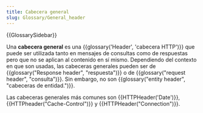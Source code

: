 ```yaml
---
title: Cabecera general
slug: Glossary/General_header
---
```


{{GlossarySidebar}}

Una **cabecera general** es una {{glossary('Header', 'cabecera HTTP')}} que puede ser utilizada tanto en mensajes de consultas como de respuestas pero que no se aplican al contenido en sí mismo. Dependiendo del contexto en que son usadas, las cabeceras generales pueden ser de {{glossary("Response header", "respuesta")}} o de {{glossary("request header", "consulta")}}. Sin embargo, no son {{glossary("entity header", "cabeceras de entidad.")}}.

Las cabeceras generales más comunes son {{HTTPHeader('Date')}}, {{HTTPheader("Cache-Control")}} y {{HTTPHeader("Connection")}}.
